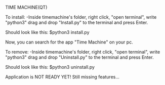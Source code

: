 TIME MACHINE(QT)

To install:
-Inside timemachine's folder, right click, "open terminal", write "python3" drag and drop "Install.py" to the terminal and press Enter.

Should look like this:
$python3 install.py

Now, you can search for the app "Time Machine" on your pc.

To remove:
-Inside timemachine's folder, right click, "open terminal", write "python3" drag and drop "Uninstall.py" to the terminal and press Enter.

Should look like this:
$python3 uninstall.py

Application is NOT READY YET!
Still missing features...
